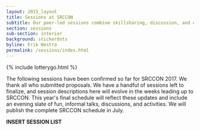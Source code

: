 ```yaml
---
layout: 2015_layout
title: Sessions at SRCCON
subtitle: Our peer-led sessions combine skillsharing, discussion, and collaboration. Proposals open March 22.
section: sessions
sub-section: interior
background: stickerdots
byline: Erik Westra
permalink: /sessions/index.html
---
```


{% include lotterygo.html %}

The following sessions have been confirmed so far for SRCCON 2017. We thank all who submitted proposals. We have a handful of sessions left to finalize, and session descriptions here will evolve in the weeks leading up to SRCCON. This year's final schedule will reflect these updates and include an evening slate of fun, informal talks, discussions, and activities. We will publish the complete SRCCON schedule in July.

**INSERT SESSION LIST**
